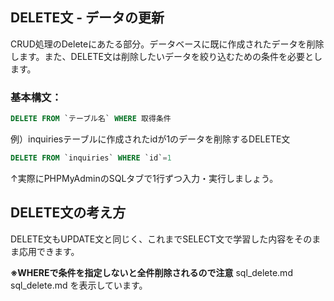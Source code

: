 
## DELETE文 - データの更新
CRUD処理のDeleteにあたる部分。データベースに既に作成されたデータを削除します。また、DELETE文は削除したいデータを絞り込むための条件を必要とします。

### 基本構文：
```SQL
DELETE FROM `テーブル名` WHERE 取得条件
```

例）inquiriesテーブルに作成されたidが1のデータを削除するDELETE文
```SQL
DELETE FROM `inquiries` WHERE `id`=1
```
↑実際にPHPMyAdminのSQLタブで1行ずつ入力・実行しましょう。

## DELETE文の考え方
DELETE文もUPDATE文と同じく、これまでSELECT文で学習した内容をそのまま応用できます。

**※WHEREで条件を指定しないと全件削除されるので注意**
sql_delete.md
sql_delete.md を表示しています。
